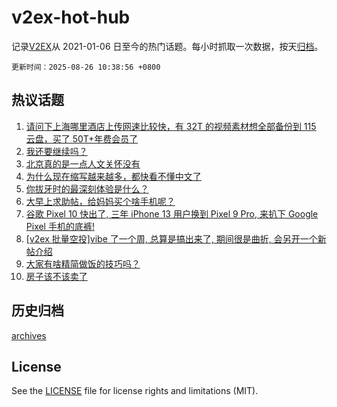 # v2ex-hot-hub

 记录[V2EX](https://www.v2ex.com/)从 2021-01-06 日至今的热门话题。每小时抓取一次数据，按天[归档](archives)。

`更新时间：2025-08-26 10:38:56 +0800`

## 热议话题

1. [请问下上海哪里酒店上传网速比较快，有 32T 的视频素材想全部备份到 115 云盘，买了 50T+年费会员了](https://www.v2ex.com/t/1154712)
1. [我还要继续吗？](https://www.v2ex.com/t/1154890)
1. [北京真的是一点人文关怀没有](https://www.v2ex.com/t/1154806)
1. [为什么现在缩写越来越多，都快看不懂中文了](https://www.v2ex.com/t/1154899)
1. [你拔牙时的最深刻体验是什么？](https://www.v2ex.com/t/1154795)
1. [大早上求助帖，给妈妈买个啥手机呢？](https://www.v2ex.com/t/1154908)
1. [谷歌 Pixel 10 快出了, 三年 iPhone 13 用户换到 Pixel 9 Pro, 来扒下 Google Pixel 手机的底裤!](https://www.v2ex.com/t/1154845)
1. [[v2ex 批量空投]vibe 了一个周, 总算是搞出来了, 期间很是曲折, 会另开一个新帖介绍](https://www.v2ex.com/t/1154854)
1. [大家有啥精简做饭的技巧吗？](https://www.v2ex.com/t/1154894)
1. [房子该不该卖了](https://www.v2ex.com/t/1154878)

## 历史归档

[archives](archives)

## License

See the [LICENSE](LICENSE) file for license rights and limitations (MIT).
